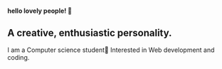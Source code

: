 #### hello lovely people! 👋
## A creative, enthusiastic personality.
I am a Computer science student🌱 Interested in Web development and coding. 

